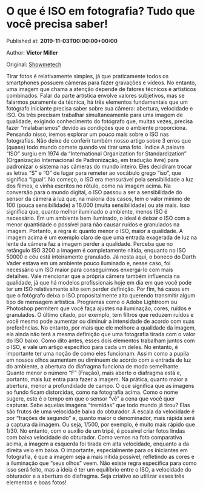 
# O que é ISO em fotografia? Tudo que você precisa saber!

Published at: **2019-11-03T00:00:00+00:00**

Author: **Victor Miller**

Original: [Showmetech](https://www.showmetech.com.br/entenda-que-e-iso-em-fotografia/)

Tirar fotos é relativamente simples, já que praticamente todos os smartphones possuem câmeras para fazer gravações e vídeos. No entanto, uma imagem que chama a atenção depende de fatores técnicos e artísticos combinados.
Falar da parte artística envolve valores subjetivos, mas se falarmos puramente da técnica, há três elementos fundamentais que um fotógrafo iniciante precisa saber sobre sua câmera: abertura, velocidade e ISO.
Os três precisam trabalhar simultaneamente para uma imagem de qualidade, exigindo conhecimento do fotógrafo que, muitas vezes, precisa fazer “malabarismos” devido as condições que o ambiente proporciona.
Pensando nisso, iremos explorar um pouco mais sobre o ISO nas fotografias. Não deixe de conferir também nosso artigo sobre 3 erros que (quase) todo mundo comete quando vai tirar uma foto.
Índice
A palavra “ISO” surgiu em 1974 da “International Organization for Standardization” (Organização Internacional de Padronização, em tradução livre) para padronizar o sistema nas câmeras do mundo inteiro.
Eles decidiram trocar as letras “S” e “O” de lugar para remeter ao vocábulo grego “iso”, que significa “igual“. No começo, o ISO era mensurável pela sensibilidade a luz dos filmes, e vinha escritos no rótulo, como na imagem acima.
Na conversão para o mundo digital, o ISO passou a ser a sensibilidade do sensor da câmera à luz que, na maioria dos casos, tem o valor mínimo de 100 (pouca sensibilidade) a 16.000 (muita sensibilidade) ou até mais.
Isso significa que, quanto melhor iluminado o ambiente, menos ISO é necessário.
Em um ambiente bem iluminado, o ideal é deixar o ISO com a menor quantidade o possível para não causar ruídos e granulados na imagem. Portanto, a regra é: quanto menor o ISO, maior a qualidade.
A imagem acima é um exemplo claro de que uma entrada exagerada de luz na lente da câmera faz a imagem perder a qualidade. Perceba que no retângulo ISO 3200 a imagem é completamente nítida, enquanto no ISO 50000 o céu está inteiramente granulado.
Já nesta aqui, o boneco do Darth Vader estava em um ambiente pouco iluminado e, nesse caso, foi necessário um ISO maior para conseguirmos enxergá-lo com mais detalhes.
Vale mencionar que a própria câmera também influencia na qualidade, já que há modelos profissionais hoje em dia em que você pode ter um ISO relativamente alto sem perder definição.
Por fim, há casos em que o fotógrafo deixa o ISO propositalmente alto querendo transmitir algum tipo de mensagem artística.
Programas como o Adobe Lightroom ou Photoshop permitem que você faça ajustes na iluminação, cores, ruídos e granulados. O último citado, por exemplo, tem filtros que reduzem ruídos e você mesmo pode aumentar ou diminuir a intensidade de acordo com suas preferências.
No entanto, por mais que ele melhore a qualidade da imagem, ela ainda não terá a mesma definição que uma fotografia tirada com o valor do ISO baixo.
Como dito antes, esses dois elementos trabalham juntos com o ISO, e vale um artigo específico para cada um deles. No entanto, é importante ter uma noção de como eles funcionam.
Assim como a pupila em nossos olhos aumentam ou diminuem de acordo com a entrada de luz do ambiente, a abertura do diafragma funciona de modo semelhante. Quanto menor o número “F” (Fração), mais aberto o diafragma está e, portanto, mais luz entra para fazer a imagem.
Na prática, quanto maior a abertura, menor a profundidade de campo. O que significa que as imagens ao fundo ficam distorcidas, como na fotografia acima.
Como o nome sugere, este é o tempo em que o sensor “vê” a cena que você quer capturar. Sabe aquelas imagens “tremidas” que todo mundo já tirou? Elas são frutos de uma velocidade baixa do obturador.
A escala da velocidade é por “frações de segundo” e, quanto maior o denominador, mais rápida será a captura da imagem. Ou seja, 1/500, por exemplo, é muito mais rápido que 1/30.
No entanto, com o auxilio de um tripé, é possível criar fotos lindas com baixa velocidade do obturador.
Como vemos na foto comparativa acima, a imagem a esquerda foi tirada em alta velocidade, enquanto a da direita veio em baixa.
O importante, especialmente para os iniciantes em fotografia, é que a imagem seja a mais nítida possível, refletindo as cores e a iluminação que “seus olhos” veem.
Não existe regra específica para como isso será feito, mas a ideia é ter um equilíbrio entre o ISO, a velocidade do obturador e a abertura do diafragma. Seja criativo ao utilizar esses três elementos e boas fotos!
